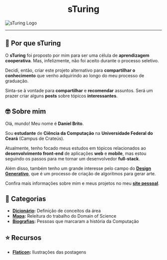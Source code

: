 <h1 align="center"> sTuring</h1>

![sTuring Logo](https://1.bp.blogspot.com/-1k4JVRo7fBI/X3y0XeBGaYI/AAAAAAAAXKM/Ri65yc5zORc27EfwHGdagCy2Qd6wqtBdgCLcBGAsYHQ/s2048/NEW_COVER_001.png)

---

## :thinking: Por que sTuring

O **sTuring** foi proposto por mim para ser uma célula de **aprendizagem cooperativa**. Mas, infelizmente, não foi aceito durante o processo seletivo.

Decidi, então, criar este projeto alternativo para **compartilhar o conhecimento** que venho adquirindo ao longo do meu processo de graduação.

Sinta-se à vontade para **compartilhar** e **recomendar** assuntos. Será um prazer criar alguns **posts** sobre tópicos **interessantes**.


## :nerd_face: Sobre mim

Olá, mundo! Meu nome é **Daniel Brito**. 

Sou **estudante** de **Ciência da Computação** na **Universidade Federal do Ceará** (Campus de Crateús).

Atualmente, tenho focado meus estudos em tópicos relacionados ao **desenvolvimento front-end** de aplicações **web** e **mobile**, mas estou seguindo os passos para me tornar um desenvolvedor **full-stack**.

Além disso, também tenho um grande interesse pelo campo do **[Design Generativo](https://github.com/DanielBrito/generative-design)**, que é um processo de criação de algoritmos para gerar arte.

Confira mais informações sobre mim e meus projetos no meu **[site pessoal](https://danielbrito.github.io/)**.


## :bookmark: Categorias

- **[Dicionário](https://github.com/DanielBrito/sturing/tree/master/Dicionario):** Definição de conceitos da área
- **[Mapa](https://github.com/DanielBrito/sturing/tree/master/Mapa):** Releitura do trabalho do Domain of Science
- **[Biografias](https://github.com/DanielBrito/sturing/tree/master/Biografias):** Pessoas que marcaram a história da Computação


## :star: Recursos

- **[Flaticon](https://www.flaticon.com/):** Ilustrações das postagens
